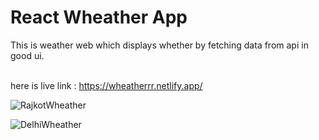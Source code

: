 <h1>React Wheather App</h1>

This is weather web which displays whether by fetching data from api in good ui. <br><br>

here is live link : https://wheatherrr.netlify.app/  <br>

![RajkotWheather](https://github.com/user-attachments/assets/3054fb02-c8be-417f-bd9f-ef74e6fa4eac)

![DelhiWheather](https://github.com/user-attachments/assets/cf700c41-3f7a-47af-be64-49b75b955dfe)

